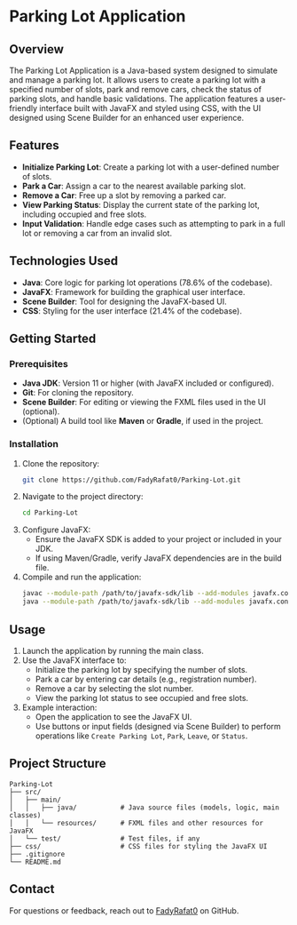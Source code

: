 # Parking Lot Application

## Overview
The Parking Lot Application is a Java-based system designed to simulate and manage a parking lot. It allows users to create a parking lot with a specified number of slots, park and remove cars, check the status of parking slots, and handle basic validations. The application features a user-friendly interface built with JavaFX and styled using CSS, with the UI designed using Scene Builder for an enhanced user experience.

## Features
- **Initialize Parking Lot**: Create a parking lot with a user-defined number of slots.
- **Park a Car**: Assign a car to the nearest available parking slot.
- **Remove a Car**: Free up a slot by removing a parked car.
- **View Parking Status**: Display the current state of the parking lot, including occupied and free slots.
- **Input Validation**: Handle edge cases such as attempting to park in a full lot or removing a car from an invalid slot.

## Technologies Used
- **Java**: Core logic for parking lot operations (78.6% of the codebase).
- **JavaFX**: Framework for building the graphical user interface.
- **Scene Builder**: Tool for designing the JavaFX-based UI.
- **CSS**: Styling for the user interface (21.4% of the codebase).

## Getting Started

### Prerequisites
- **Java JDK**: Version 11 or higher (with JavaFX included or configured).
- **Git**: For cloning the repository.
- **Scene Builder**: For editing or viewing the FXML files used in the UI (optional).
- (Optional) A build tool like **Maven** or **Gradle**, if used in the project.

### Installation
1. Clone the repository:
   ```bash
   git clone https://github.com/FadyRafat0/Parking-Lot.git
   ```
2. Navigate to the project directory:
   ```bash
   cd Parking-Lot
   ```
4. Configure JavaFX:
   - Ensure the JavaFX SDK is added to your project or included in your JDK.
   - If using Maven/Gradle, verify JavaFX dependencies are in the build file.
5. Compile and run the application:
   ```bash
   javac --module-path /path/to/javafx-sdk/lib --add-modules javafx.controls,javafx.fxml src/main/java/*.java
   java --module-path /path/to/javafx-sdk/lib --add-modules javafx.controls,javafx.fxml src.main.java.Main  # Replace 'Main' with the entry point class
   ```

## Usage
1. Launch the application by running the main class.
2. Use the JavaFX interface to:
   - Initialize the parking lot by specifying the number of slots.
   - Park a car by entering car details (e.g., registration number).
   - Remove a car by selecting the slot number.
   - View the parking lot status to see occupied and free slots.
3. Example interaction:
   - Open the application to see the JavaFX UI.
   - Use buttons or input fields (designed via Scene Builder) to perform operations like `Create Parking Lot`, `Park`, `Leave`, or `Status`.

## Project Structure
```
Parking-Lot
├── src/
│   ├── main/
│   │   ├── java/           # Java source files (models, logic, main classes)
│   │   └── resources/      # FXML files and other resources for JavaFX
│   └── test/               # Test files, if any
├── css/                    # CSS files for styling the JavaFX UI
├── .gitignore
└── README.md
```

## Contact
For questions or feedback, reach out to [FadyRafat0](https://github.com/FadyRafat0) on GitHub.
